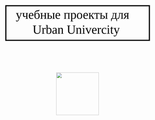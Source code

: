 <div class="markdown-heading" dir="auto">
<svg xmlns="http://www.w3.org/2000/svg" xml:space="preserve" width="400mm" height="100mm" version="1.1" style="shape-rendering:geometricPrecision; text-rendering:geometricPrecision; image-rendering:optimizeQuality; fill-rule:evenodd; clip-rule:evenodd"
viewBox="0 0 40000 10000"
 xmlns:xlink="http://www.w3.org/1999/xlink"
 xmlns:xodm="http://www.corel.com/coreldraw/odm/2003">
 <defs>
  <font id="FontID0" horiz-adv-x="599" font-variant="normal" style="fill-rule:nonzero" font-weight="400">
	<font-face 
		font-family="Tahoma">
		<font-face-src>
			<font-face-name name="Tahoma"/>
		</font-face-src>
	</font-face>
   <missing-glyph><path d="M0 0z"/></missing-glyph>
   <glyph unicode="U" horiz-adv-x="655" d="M327.834 -14.9995c-42.6664,0 -79.9995,5.6647 -111.999,16.833 -31.8357,11.1652 -59.0008,27.9983 -81.5016,50.0005 -25.3316,25.4989 -43.3323,55.8324 -53.6675,91.1647 -10.4994,35.1682 -15.6654,78.835 -15.6654,130.502l0 453.501 96.9998 0 0 -452.5c0,-33.3347 2.16801,-61.5002 6.33368,-84.4997 4.16567,-22.8353 12.5001,-43.3354 24.833,-61.5002 12.9988,-19.4997 30.668,-34.3351 53.0016,-44.3358 22.1663,-10.1649 49.3315,-15.1637 81.6658,-15.1637 30.1663,0 57,4.99881 80.334,15.1637 23.4981,10.0007 41.666,24.8361 54.6648,44.3358 12.0015,18.4993 20.1687,38.8321 24.6688,61.333 4.33292,22.3336 6.49783,49.8332 6.49783,82.3317l0 454.836 96.9998 0 0 -453.501c0,-50.4991 -5.16605,-93.6672 -15.3309,-129.833 -10.3352,-36.1686 -28.3359,-66.6663 -54.002,-91.8337 -23.1667,-22.3336 -50.0005,-39.1666 -80.8326,-50.1677 -30.8322,-11.1652 -68.4998,-16.6658 -113,-16.6658z"/>
   <glyph unicode="a" horiz-adv-x="524" d="M369.998 134.5l0 150.5c-21.6646,-2.00076 -49.1642,-4.66741 -82.3317,-7.99995 -33.3347,-3.33254 -60.1653,-8.1672 -80.5012,-14.3336 -24.3312,-7.50131 -44.4999,-18.8338 -60.3326,-34.1678 -15.8327,-15.3309 -23.8326,-36.8314 -23.8326,-64.331 0,-31.0025 8.83309,-54.5006 26.332,-70.3333 17.502,-15.8358 43.0009,-23.8357 76.667,-23.8357 29.0018,0 54.9993,6.16643 78.3332,18.6666 23.334,12.336 45.3331,27.6669 65.6659,45.8348zm0 -76.1683c-7.49821,-5.6647 -17.4989,-13.3333 -29.999,-23.3309 -12.5001,-9.83347 -24.4985,-17.8334 -36.1655,-23.6685 -16.3344,-8.49859 -31.9998,-14.9995 -47.1666,-19.4997 -14.9995,-4.50017 -36.1686,-6.83232 -63.501,-6.83232 -22.5008,0 -43.6668,4.16567 -63.8324,12.6674 -20.1687,8.49859 -37.8348,20.3328 -53.1689,35.6668 -14.4978,14.9995 -26.1648,33.4988 -34.9978,55.4979 -8.83309,21.8349 -13.166,45.0017 -13.166,69.5002 0,37.8348 7.99995,69.8346 23.8326,96.5011 15.9999,26.4993 41.1674,47.498 75.4993,63.1665 30.5008,13.9991 66.6663,23.6654 108.168,28.9987 41.666,5.3333 86.4973,9.33482 134.497,12.0015l0 17.8334c0,21.6646 -3.33254,39.1666 -9.83037,52.4999 -6.50093,13.3333 -15.5013,23.6654 -27.1682,30.8322 -11.8342,7.66855 -26.0006,12.6674 -43.0009,15.1668 -16.833,2.4994 -34.332,3.66703 -52.1654,3.66703 -21.166,0 -45.9989,-3.16529 -74.6662,-9.66622 -28.5,-6.50093 -57.1673,-15.9999 -85.8345,-28.3328l-5.3333 0 0 93.1655c17.0003,4.83466 41.1674,10.168 72.8327,15.9999 31.6684,5.83504 62.8351,8.83309 93.8345,8.83309 37.5003,0 68.9984,-2.99805 94.8318,-8.83309 25.6692,-5.83194 48.8359,-16.3313 69.336,-31.6653 19.8311,-14.9995 34.6665,-34.5023 44.4999,-58.1677 9.83347,-23.8326 14.665,-52.8344 14.665,-86.9991l0 -373.334 -92.001 0 0 58.3318z"/>
   <glyph unicode="b" horiz-adv-x="552" d="M430 274.668c0,65 -10.0007,114.331 -29.8318,147.833 -20.0014,33.6661 -52.0012,50.4991 -96.1667,50.4991 -25.1675,0 -50.5022,-5.83504 -76.1683,-17.6662 -25.6661,-11.8342 -49.0001,-26.6665 -69.8315,-44.6672l0 -311.834c23.1667,-11.3325 43.8309,-19.1652 61.8316,-23.8326 17.8334,-4.66741 37.6676,-6.99957 59.168,-6.99957 47.1666,0 83.9979,16.4985 110.832,49.666 26.8337,33.1674 40.167,85.5001 40.167,157.001zm94.999 6.83232c0,-88.9998 -21.6646,-160.835 -65.1641,-215.001 -43.5026,-54.3334 -97.836,-81.4985 -163.167,-81.4985 -29.6676,0 -55.1665,3.66703 -76.1683,10.998 -21.166,7.33406 -41.8333,17.1675 -62.4975,29.5004l-5.83504 -25.4989 -86.1659 0 0 760.001 92.001 0 0 -272.336c23.1667,20.8346 48.3311,38.1662 75.4993,51.834 26.9979,13.6677 57.8332,20.5001 91.9979,20.5001 61.8347,0 110.5,-24.6657 146.167,-73.8331 35.4996,-49.3346 53.333,-117.5 53.333,-204.666z"/>
   <glyph unicode="c" horiz-adv-x="461" d="M282.668 -12.0015c-37.5003,0 -71.8354,5.83504 -103.169,17.3348 -31.1667,11.4997 -58.1646,28.9987 -80.6654,52.4999 -22.5008,23.334 -39.8325,52.8344 -52.3326,88.5012 -12.3329,35.6668 -18.4993,77.5001 -18.4993,125.667 0,47.8325 6.49783,89.164 19.3324,123.998 12.8315,34.8337 29.999,63.9996 51.4995,87.8353 21.5004,23.6654 48.3342,41.9974 80.5012,54.832 31.9998,12.8346 66.499,19.3324 103.333,19.3324 29.999,0 58.9977,-4.16567 86.8318,-12.6643 27.8341,-8.50169 52.6671,-18.3352 74.499,-29.3332l0 -103.002 -5.3333 0c-6.49783,5.50055 -14.9995,11.8342 -25.3316,19.001 -10.168,6.99957 -22.6681,14.3336 -37.3331,21.8318 -12.6674,6.33368 -27.6669,12.0015 -45.0017,16.833 -17.3317,4.83466 -34.0006,7.33406 -50.0005,7.33406 -47.498,0 -85.8314,-18.0007 -114.666,-53.8316 -28.8314,-35.8341 -43.3323,-86.5004 -43.3323,-152.166 0,-64.1668 13.9991,-114.335 41.8333,-150.169 27.8341,-35.8341 66.6663,-53.8316 116.165,-53.8316 30.0021,0 58.6694,6.16643 85.6673,18.4993 27.1682,12.1656 51.0008,28.1655 71.9996,47.5011l5.3333 0 0 -103.002c-9.16448,-4.33292 -20.5001,-9.33173 -34.1647,-15.334 -13.6677,-6.16643 -26.1679,-10.4994 -37.1659,-13.4974 -15.6685,-4.50017 -29.6676,-7.99995 -42.0005,-10.5025 -12.5001,-2.4994 -28.5,-3.66703 -47.9997,-3.66703z"/>
   <glyph unicode="e" horiz-adv-x="526" d="M303.001 -12.0015c-87.0022,0 -154.669,24.5016 -202.833,73.3344 -48.1669,48.8328 -72.1668,118.333 -72.1668,208.333 0,88.6684 23.3309,159.166 69.9988,211.666 46.5007,52.503 107.499,78.6677 182.834,78.6677 33.9975,0 63.9996,-4.83156 90.0002,-14.665 26.1648,-9.66932 49.0001,-25.0002 68.4998,-45.8348 19.6669,-20.8346 34.6665,-46.1662 44.9986,-76.3325 10.4994,-30.0021 15.6685,-66.8335 15.6685,-110.333l0 -49.8332 -379.002 0c0,-63.1665 15.9999,-111.501 47.9997,-144.835 31.9998,-33.4988 76.3325,-50.1646 132.834,-50.1646 20.1656,0 40.167,2.33216 59.4994,6.83232 19.4997,4.50017 37.0017,10.4994 52.6671,17.6662 16.6658,7.50131 30.8322,14.6681 42.1678,21.6677 11.4997,6.99957 20.9987,13.6646 28.5,19.8342l5.3333 0 0 -100.168c-10.8338,-4.16567 -24.1671,-9.49897 -40.167,-15.8327 -15.9999,-6.33368 -30.3335,-11.3325 -43.0009,-14.8354 -18.0007,-4.83156 -34.1647,-8.66584 -48.6656,-11.3325 -14.5009,-2.4994 -33.0002,-3.83428 -55.1665,-3.83428zm107.998 345.001c-0.665888,24.6657 -3.66393,45.9989 -8.83309,63.8324 -5.16605,17.8334 -12.8315,33.0002 -22.4977,45.3331 -10.8338,13.5005 -24.6688,24.0029 -41.5019,31.1667 -16.833,7.16682 -37.6645,10.6666 -62.6647,10.6666 -24.5016,0 -45.3331,-3.66393 -62.5006,-10.998 -17.1675,-7.33406 -32.8329,-17.8334 -46.8352,-31.8326 -13.8319,-14.3336 -24.164,-30.1694 -31.4981,-47.5011 -7.16682,-17.3348 -11.667,-37.6676 -13.6677,-60.6671l289.999 0z"/>
   <glyph unicode="i" horiz-adv-x="228" d="M160.999 0l-91.9979 0 0 545 91.9979 0 0 -545zm6.99957 637.001l-105 0 0 94.999 105 0 0 -94.999z"/>
   <glyph unicode="n" horiz-adv-x="557" d="M495 0l-92.001 0 0 310.499c0,25.0002 -1.16453,48.3342 -3.66393,70.0019 -2.5025,21.6646 -7.00267,38.9994 -13.835,51.9981 -7.49821,13.6677 -18.0007,23.8357 -31.3339,30.5008 -13.3333,6.66817 -31.4981,10.0007 -54.6648,10.0007 -22.6681,0 -46.1662,-6.16643 -70.5005,-18.3352 -24.1671,-12.1656 -47.8325,-27.9983 -70.9992,-47.498l0 -407.167 -92.001 0 0 545 92.001 0 0 -60.6671c27.3324,24.5016 54.3334,43.1681 80.9999,56.1669 26.8307,12.9988 54.9993,19.4997 84.4997,19.4997 53.8316,0 95.8322,-17.6662 125.998,-52.9985 30.3335,-35.1682 45.5003,-86.3332 45.5003,-153.334l0 -353.667z"/>
   <glyph unicode="r" horiz-adv-x="360" d="M354.999 446l-4.83156 0c-6.83542,1.83352 -14.1664,2.8339 -21.6677,3.33254 -7.66546,0.501739 -16.833,0.668985 -27.6669,0.668985 -24.6657,0 -49.1673,-5.3333 -73.6658,-15.9999 -24.3343,-10.8338 -47.3338,-26.6665 -69.1657,-47.8356l0 -386.166 -92.001 0 0 545 92.001 0 0 -80.9999c33.4988,29.6676 62.6647,50.4991 87.4977,62.6678 24.833,12.1656 49.0001,18.3321 72.5013,18.3321 9.33173,0 16.4985,-0.167246 21.166,-0.665888 4.66741,-0.501739 10.0007,-1.33487 15.8327,-2.33525l0 -95.9994z"/>
   <glyph unicode="t" horiz-adv-x="334" d="M231.333 -11.0011c-50.1646,0 -89.3312,14.1664 -117.333,42.6664 -28.0014,28.3359 -42.0005,73.3344 -42.0005,134.667l0 301.666 -61.9988 0 0 77.0015 61.9988 0 0 157.001 92.001 0 0 -157.001 168.999 0 0 -77.0015 -168.999 0 0 -259c0,-27.6669 0.498642,-49.0001 1.49902,-63.8324 1.00038,-14.9995 4.66741,-28.9987 11.1683,-42.0005 5.49745,-11.3325 14.4978,-19.9983 26.8307,-25.6661 12.5001,-5.66779 29.169,-8.49859 50.335,-8.49859 14.9995,0 29.5004,2.33216 43.4995,6.83232 13.9991,4.50017 24.1671,8.1672 30.3335,11.1652l5.3333 0 0 -82.3317c-17.3317,-5.0019 -34.8337,-8.83309 -52.4999,-11.4997 -17.8334,-2.8339 -34.1678,-4.16877 -49.1673,-4.16877z"/>
   <glyph unicode="v" horiz-adv-x="498" d="M495 545l-205.499 -545 -82.4989 0 -204 545 98.3316 0 149.5 -420.333 148.001 420.333 96.1667 0z"/>
   <glyph unicode="y" horiz-adv-x="498" d="M495 545l-293.332 -745.999 -98.3347 0 97.8329 227.331 -198.165 518.668 98.4988 0 149.332 -404.501 148.502 404.501 95.6649 0z"/>
   <glyph unicode="б" horiz-adv-x="549" d="M453.334 465.499c20.9987,-21.6646 37.5003,-48.8328 49.1673,-82.0003 11.667,-33.0002 17.4989,-71.3337 17.4989,-115 0,-41.9974 -6.66508,-80.8326 -19.9983,-116.667 -13.3363,-35.6637 -31.3339,-65.6659 -54.1692,-90.1644 -23.4981,-25.3347 -49.3315,-44.4999 -77.8315,-57.3345 -28.5,-12.8315 -59.4994,-19.3324 -93.0014,-19.3324 -34.1647,0 -65.4986,5.99919 -93.8314,17.8334 -28.5,11.8342 -52.8344,30.1663 -72.9999,54.9993 -25.0002,30.9994 -43.834,69.6674 -56.3341,116.332 -12.5001,46.5007 -18.8338,104.167 -18.8338,173.001 0,24.3343 1.00038,49.3346 3.16529,74.499 2.16801,25.3347 6.83542,55.501 13.835,90.6692 6.50093,31.3308 15.334,60.3326 26.332,87.1663 11.1683,26.9979 25.502,49.666 43.4995,68.3325 23.0026,23.9999 53.1689,43.1681 90.3347,57.4987 37.3331,14.5009 86.6677,24.3343 148.001,29.8349 21.8318,2.00076 45.1658,3.83428 69.9988,5.66779 24.833,1.83352 43.834,3.16529 56.8328,4.16567l0 -85.0014c-16.833,-1.00038 -34.8337,-2.16491 -53.9989,-3.66703 -19.1652,-1.49902 -41.0001,-3.16529 -65.6659,-5.16605 -32.6688,-2.4994 -67.0007,-8.33135 -102.668,-17.3317 -35.6668,-8.83309 -62.5006,-22.8353 -80.6654,-41.666 -13.6677,-13.835 -24.5016,-33.8333 -32.6688,-59.8339 -7.99995,-26.0006 -13.6646,-54.9993 -17.0003,-86.8349 23.9999,17.1675 49.8332,31.8357 77.1687,43.6668 27.4996,11.8342 57.1673,17.8334 88.9998,17.8334 29.5004,0 57.4987,-4.99881 84.1652,-14.8323 26.6665,-10.0007 50.1677,-25.502 70.6678,-46.6679zm-26.3351 -202.665c0,57.6659 -12.9988,101.999 -38.9994,132.834 -26.0006,30.8322 -62.9992,46.3334 -110.999,46.3334 -26.332,0 -51.834,-4.33292 -76.4997,-12.8346 -24.6657,-8.66584 -47.8325,-20.1656 -69.5002,-34.4992 -0.665888,-8.1672 -1.33487,-17.8334 -2.00076,-29.0018 -0.665888,-11.3325 -1.00038,-21.4974 -1.00038,-30.4977 0,-56.6686 4.50017,-102.835 13.6677,-138.334 9.00033,-35.4996 21.6677,-63.3337 37.999,-83.4993 14.5009,-18.1679 30.0021,-30.8353 46.1662,-37.8348 16.3344,-6.99957 34.0006,-10.4994 53.1689,-10.4994 46.6648,0 82.9976,17.6662 108.998,53.1658 26.0006,35.3354 38.9994,83.5024 38.9994,144.668z"/>
   <glyph unicode="д" horiz-adv-x="558" d="M533.999 -131l-84.9983 0 0 132.001 -360.001 0 0 -132.001 -84.9983 0 0 208.999 35.9982 0c30.8322,50.8336 55.9997,117.001 75.6666,198.834 19.4997,81.833 29.3332,171.167 29.3332,268.167l335.001 0 0 -467.001 53.9989 0 0 -208.999zm-146 208.999l0 390 -156.998 0c-4.16877,-81.3313 -15.334,-155.666 -33.3347,-222.831 -17.8334,-67.168 -40.4984,-122.833 -67.6666,-167.169l257.999 0z"/>
   <glyph unicode="е" horiz-adv-x="526" d="M303.001 -12.0015c-87.0022,0 -154.669,24.5016 -202.833,73.3344 -48.1669,48.8328 -72.1668,118.333 -72.1668,208.333 0,88.6684 23.3309,159.166 69.9988,211.666 46.5007,52.503 107.499,78.6677 182.834,78.6677 33.9975,0 63.9996,-4.83156 90.0002,-14.665 26.1648,-9.66932 49.0001,-25.0002 68.4998,-45.8348 19.6669,-20.8346 34.6665,-46.1662 44.9986,-76.3325 10.4994,-30.0021 15.6685,-66.8335 15.6685,-110.333l0 -49.8332 -379.002 0c0,-63.1665 15.9999,-111.501 47.9997,-144.835 31.9998,-33.4988 76.3325,-50.1646 132.834,-50.1646 20.1656,0 40.167,2.33216 59.4994,6.83232 19.4997,4.50017 37.0017,10.4994 52.6671,17.6662 16.6658,7.50131 30.8322,14.6681 42.1678,21.6677 11.4997,6.99957 20.9987,13.6646 28.5,19.8342l5.3333 0 0 -100.168c-10.8338,-4.16567 -24.1671,-9.49897 -40.167,-15.8327 -15.9999,-6.33368 -30.3335,-11.3325 -43.0009,-14.8354 -18.0007,-4.83156 -34.1647,-8.66584 -48.6656,-11.3325 -14.5009,-2.4994 -33.0002,-3.83428 -55.1665,-3.83428zm107.998 345.001c-0.665888,24.6657 -3.66393,45.9989 -8.83309,63.8324 -5.16605,17.8334 -12.8315,33.0002 -22.4977,45.3331 -10.8338,13.5005 -24.6688,24.0029 -41.5019,31.1667 -16.833,7.16682 -37.6645,10.6666 -62.6647,10.6666 -24.5016,0 -45.3331,-3.66393 -62.5006,-10.998 -17.1675,-7.33406 -32.8329,-17.8334 -46.8352,-31.8326 -13.8319,-14.3336 -24.164,-30.1694 -31.4981,-47.5011 -7.16682,-17.3348 -11.667,-37.6676 -13.6677,-60.6671l289.999 0z"/>
   <glyph unicode="к" horiz-adv-x="498" d="M505 0l-114.335 0 -187.331 251 -45.3331 0 0 -251 -92.001 0 0 545 92.001 0 0 -237c23.6654,0.334493 43.9982,5.3333 60.664,14.8323 16.6689,9.66932 30.8353,28.3359 42.335,56.0028 3.49978,8.1641 7.49821,17.4989 11.667,28.3328 4.33292,10.6666 7.8327,20.1656 10.3321,28.3328 13.9991,39.9998 33.8333,68.3325 59.3353,84.8342 25.4989,16.4985 58.8305,24.6657 99.6664,24.6657l25.0002 0 0 -79.9995 -21.0018 0c-25.6661,0 -44.8344,-5.16605 -57.6659,-15.334 -12.8346,-10.3321 -23.6685,-29.3332 -32.3343,-57.3345 -9.00033,-28.3328 -19.6669,-50.3319 -32.167,-66.1645 -12.3329,-15.8358 -25.9975,-27.8341 -40.8329,-36.3327l222.001 -289.835z"/>
   <glyph unicode="л" horiz-adv-x="555" d="M489 0l-92.001 0 0 467.999 -188 0c-1.00038,-26.9979 -1.99766,-52.8313 -2.99805,-77.6642 -0.833135,-24.833 -1.83352,-47.3338 -2.8339,-67.5025 -2.00076,-50.9977 -5.3333,-93.6642 -10.0007,-127.999 -4.66741,-34.4992 -10.6666,-61.9988 -17.8334,-82.8334 -7.16682,-21.5004 -14.9995,-38.1662 -23.6654,-50.1646 -8.66894,-12.0015 -18.3352,-22.8353 -29.0018,-32.6688 -11.1652,-9.66622 -22.9995,-17.0003 -35.6668,-21.8318 -12.6643,-4.83466 -26.9979,-7.33406 -42.9978,-7.33406 -5.16915,0 -11.8342,0.167246 -20.0014,0.498642 -7.99995,0.334493 -13.6677,0.501739 -17.0003,0.501739l0 79.9995 4.83466 0c2.33216,0 4.66431,-0.167246 7.16682,-0.498642 2.33216,-0.334493 5.16605,-0.501739 8.49859,-0.501739 7.8327,0 15.5013,1.16763 22.9995,3.33254 7.33406,2.33525 14.1664,6.50093 20.0014,12.6674 16.1671,15.9999 28.1655,43.834 35.4996,83.4993 7.50131,39.8356 12.8346,95.5008 16.1671,166.834 1.33178,26.6665 2.4994,58.1677 3.66703,94.5004 1.16453,36.3327 2.16491,70.9992 3.16529,104.167l360.001 0 0 -545z"/>
   <glyph unicode="н" horiz-adv-x="563" d="M497 0l-92.001 0 0 244 -246.998 0 0 -244 -92.001 0 0 545 92.001 0 0 -221.001 246.998 0 0 221.001 92.001 0 0 -545z"/>
   <glyph unicode="о" horiz-adv-x="542" d="M515.001 272.333c0,-91.8337 -22.1663,-162.498 -66.3349,-212.499 -44.3327,-49.8332 -103.166,-74.8335 -176.665,-74.8335 -75.8338,0 -135.501,25.8334 -178.836,77.3329 -43.4995,51.4995 -65.1641,121.501 -65.1641,209.999 0,91.0006 22.3305,161.668 67.1649,212 44.6672,50.4991 103.668,75.6666 176.835,75.6666 73.4986,0 132.332,-25.1675 176.665,-75.3321 44.1685,-50.335 66.3349,-121 66.3349,-212.335zm-95.0021 0c0,70.166 -12.8315,122.335 -38.4976,156.499 -25.6692,34.1678 -62.1692,51.1681 -109.5,51.1681 -47.6683,0 -84.5028,-17.0003 -110.336,-51.1681 -25.8334,-34.1647 -38.6649,-86.3332 -38.6649,-156.499 0,-67.998 12.8315,-119.501 38.6649,-154.666 25.8334,-35.1682 62.6678,-52.6671 110.336,-52.6671 46.9993,0 83.4993,17.1675 109.333,51.6667 25.8334,34.4992 38.6649,86.3332 38.6649,155.666z"/>
   <glyph unicode="п" horiz-adv-x="563" d="M497 0l-92.001 0 0 465.001 -246.998 0 0 -465.001 -92.001 0 0 545 431 0 0 -545z"/>
   <glyph unicode="р" horiz-adv-x="552" d="M524.999 286.666c0,-90.6661 -21.8318,-163 -65.3314,-216.832 -43.6668,-53.8347 -98.8333,-80.8357 -165.5,-80.8357 -27.001,0 -51.0008,3.16839 -71.9996,9.33482 -20.8346,6.16643 -42.335,15.6654 -64.1668,28.6673l0 -228 -92.001 0 0 745.999 92.001 0 0 -57.1673c22.8322,20.5001 48.3311,37.6676 76.1652,51.4995 28.0014,13.835 58.4991,20.6673 91.332,20.6673 62.8351,0 111.668,-24.6657 146.836,-74.1676 35.1651,-49.4987 52.664,-115.834 52.664,-199.166zm-94.999 -9.83347c0,62.1661 -10.0007,110.333 -29.8318,144.668 -20.0014,34.332 -52.3357,51.4995 -97.167,51.4995 -26.0006,0 -51.3353,-5.83504 -75.6666,-17.3348 -24.3343,-11.4997 -47.5011,-26.332 -69.3329,-44.6672l0 -308.666c24.164,-11.8342 44.8313,-19.8342 61.9988,-23.9999 17.1675,-4.16567 36.8345,-6.33368 59.0008,-6.33368 47.8325,0 84.8311,17.3348 111.333,52.1685 26.4993,34.8306 39.6653,85.6642 39.6653,152.665z"/>
   <glyph unicode="т" horiz-adv-x="466" d="M466.001 465.001l-186 0 0 -465.001 -92.001 0 0 465.001 -186 0 0 79.9995 464 0 0 -79.9995z"/>
   <glyph unicode="у" horiz-adv-x="498" d="M495 545l-293.332 -745.999 -98.3347 0 97.8329 227.331 -198.165 518.668 98.4988 0 149.332 -404.501 148.502 404.501 95.6649 0z"/>
   <glyph unicode="ч" horiz-adv-x="542" d="M476.999 0l-91.9979 0 0 212.833c-28.6673,-9.49897 -56.5014,-16.833 -83.5024,-21.9991 -26.9979,-5.16915 -53.6644,-7.8358 -80.1668,-7.8358 -22.9995,0 -45.6644,3.00114 -67.6666,9.00033 -21.9991,6.00229 -40.8329,15.8358 -56.8328,29.5004 -15.9999,13.6677 -28.3328,31.1667 -36.8314,52.4999 -8.66894,21.3332 -13.0019,46.3334 -13.0019,75.3352l0 195.666 92.001 0 0 -147.833c0,-23.9999 1.00038,-43.1681 3.00114,-57.3345 1.83042,-14.1664 7.33097,-27.831 15.9999,-41.1643 7.49821,-11.4997 18.8307,-20.1687 33.9975,-26.3351 15.1668,-6.16643 35.0009,-9.33173 59.8339,-9.33173 21.3332,0 44.4999,2.16491 69.0015,6.33368 24.4985,4.16567 45.9989,9.33173 64.1668,15.1668l0 260.499 91.9979 0 0 -545z"/>
   <glyph unicode="ы" horiz-adv-x="692" d="M471 168.999c0,-26.4993 -5.3333,-50.3319 -15.8327,-71.8323 -10.6666,-21.5004 -25.0002,-38.8352 -43.3323,-52.1685 -21.5004,-16.3313 -44.3358,-27.831 -68.8343,-34.6665 -24.5016,-6.83232 -55.8324,-10.3321 -94.3331,-10.3321l-182.667 0 0 545 92.001 0 0 -212 93.3328 0c41.0001,0 72.8327,-2.16801 95.3335,-6.33368 22.665,-4.16567 45.1658,-14.665 67.6666,-31.3339 18.8338,-13.9991 33.0002,-31.8326 42.4992,-53.6644 9.49897,-21.8349 14.1664,-46.002 14.1664,-72.6685zm-94.999 -1.00038c0,16.5016 -2.8339,31.0025 -8.50169,43.4995 -5.6647,12.5001 -14.9995,22.6681 -27.9983,30.5008 -13.6677,7.99995 -29.3332,13.0019 -46.6679,14.5009 -17.3317,1.66627 -42.3319,2.4994 -74.8335,2.4994l-59.9981 0 0 -184.999 57.9973 0c32.5015,0 57.8332,1.33178 75.6666,4.16567 17.8334,2.66665 33.3347,7.99995 46.3334,15.8327 13.3333,8.33444 23.0026,18.3352 29.0018,29.8349 5.99919,11.667 9.00033,26.332 9.00033,44.1654zm251 -167.999l-92.001 0 0 545 92.001 0 0 -545z"/>
   <glyph unicode="я" horiz-adv-x="527" d="M461.999 0l-92.001 0 0 215.999 -89.9971 0 -162.669 -215.999 -107.332 0 175.664 224.333c-45.1658,13.3333 -78.3332,33.1674 -99.1647,59.4994 -21.0018,26.3351 -31.5012,61.6674 -31.5012,106 0,27.001 5.99919,50.6664 17.8334,70.9992 11.8342,20.3359 28.0014,37.5003 48.1669,51.5026 16.1671,10.998 36.8345,19.1652 61.5002,24.6657 24.833,5.3333 52.4999,7.99995 83.0006,7.99995l196.499 0 0 -545zm-92.001 288.001l0 182.998 -99.3319 0c-20.9987,0 -37.6676,-1.16763 -49.8332,-3.33254 -12.1656,-2.33525 -23.9999,-6.66817 -35.3323,-13.166 -11.667,-7.16682 -20.5001,-16.833 -26.5024,-29.0018 -5.99919,-12.1656 -8.99723,-25.1675 -8.99723,-39.1666 0,-17.8334 1.99766,-32.3343 6.16643,-43.4995 3.99843,-11.3325 11.3325,-21.5004 21.9991,-30.9994 11.4997,-9.66622 25.3316,-16.1671 41.666,-19.1683 16.3344,-3.16529 34.3351,-4.66431 53.8347,-4.66431l96.3308 0z"/>
  </font>
  <style type="text/css">
   <![CDATA[
    @font-face { font-family:"Tahoma";font-variant:normal;font-weight:normal;src:url("#FontID0") format(svg)}
    .str0 {stroke:black;stroke-width:300;stroke-miterlimit:22.9256}
    .fil0 {fill:none}
    .fil1 {fill:black}
    .fnt0 {font-weight:normal;font-size:3228.77px;font-family:'Tahoma'}
   ]]>
  </style>
 </defs>
 <g id="Слой_x0020_1">
  <metadata id="CorelCorpID_0Corel-Layer"/>
  <rect class="fil0 str0" x="1329.78" y="575.33" width="37398.5" height="9000"/>
  <text x="3936.86" y="3965.76"  class="fil1 fnt0">учебные проекты для </text>
  <text x="8321.8" y="7862.88"  class="fil1 fnt0">Urban Univercity</text>
 </g>
</svg>
</a></div>
<p align="center" style="padding: 40px; margin-top: 60px">
<img src="https://upload.wikimedia.org/wikipedia/commons/c/c3/Python-logo-notext.svg" width="140">
</p>
